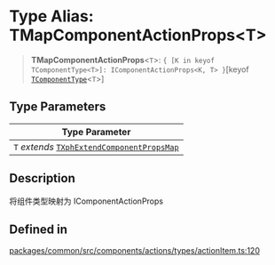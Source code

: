 # Type Alias: TMapComponentActionProps\<T\>

> **TMapComponentActionProps**\<`T`\>: `{ [K in keyof TComponentType<T>]: IComponentActionProps<K, T> }`\[keyof [`TComponentType`](TComponentType.md)\<`T`\>\]

## Type Parameters

| Type Parameter |
| ------ |
| `T` *extends* [`TXphExtendComponentPropsMap`](TXphExtendComponentPropsMap.md) |

## Description

将组件类型映射为 IComponentActionProps

## Defined in

[packages/common/src/components/actions/types/actionItem.ts:120](https://github.com/XiaoPiHong/xph-crud/blob/a66f5e1165d80a9a49dbfe85e58764d0d506a6ef/packages/common/src/components/actions/types/actionItem.ts#L120)
